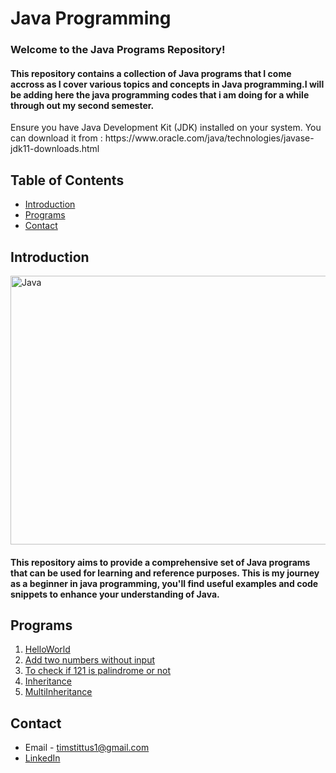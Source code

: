 # Java Programming

<h3>Welcome to the Java Programs Repository! </h3>
<h4>This repository contains a collection of Java programs that I come accross as I cover various topics and concepts in Java programming.I will be adding here the java programming codes that i am doing for a while through out my second semester.</h4>
Ensure you have Java Development Kit (JDK) installed on your system. 
You can download it from : https://www.oracle.com/java/technologies/javase-jdk11-downloads.html

## Table of Contents

- [Introduction](#introduction)
- [Programs](#programs)
- [Contact](#contact)

## Introduction

<img align="center" alt="Java" width="900" height="430" src="https://www.dewsolutions.in/wp-content/uploads/2021/11/Java-Programming-Language.png">

<h4>This repository aims to provide a comprehensive set of Java programs that can be used for learning and reference purposes. This is my journey as a beginner in java programming, you'll find useful examples and code snippets to enhance your understanding of Java.</h4>

## Programs

1. [HelloWorld](HelloWorld)
2. [Add two numbers without input](AddTwoNumWithoutConsole.java)
3. [To check if 121 is palindrome or not](PalindromeWithoutConsole.java)
4. [Inheritance](Inheritance.java)
5. [MultiInheritance](MultiInheritance.java)

## Contact

- Email - timstittus1@gmail.com
- [LinkedIn](https://www.linkedin.com/in/tims-tittus/)

